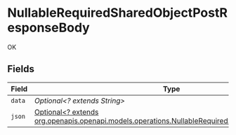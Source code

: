 # NullableRequiredSharedObjectPostResponseBody

OK


## Fields

| Field                                                                                                                                                              | Type                                                                                                                                                               | Required                                                                                                                                                           | Description                                                                                                                                                        |
| ------------------------------------------------------------------------------------------------------------------------------------------------------------------ | ------------------------------------------------------------------------------------------------------------------------------------------------------------------ | ------------------------------------------------------------------------------------------------------------------------------------------------------------------ | ------------------------------------------------------------------------------------------------------------------------------------------------------------------ |
| `data`                                                                                                                                                             | *Optional<? extends String>*                                                                                                                                       | :heavy_minus_sign:                                                                                                                                                 | N/A                                                                                                                                                                |
| `json`                                                                                                                                                             | [Optional<? extends org.openapis.openapi.models.operations.NullableRequiredSharedObjectPostJson>](../../models/operations/NullableRequiredSharedObjectPostJson.md) | :heavy_minus_sign:                                                                                                                                                 | N/A                                                                                                                                                                |